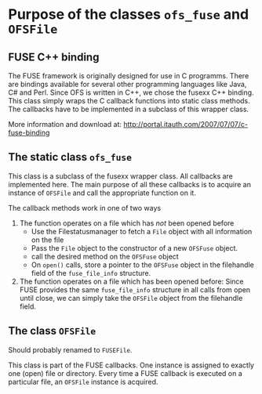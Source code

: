 # Purpose of the classes `ofs_fuse` and `OFSFile`

## FUSE C++ binding

The FUSE framework is originally designed for use in C programms. There are bindings available for several other programming languages like Java, C# and Perl. Since OFS is written in C++, we chose the fusexx C++ binding. This class simply wraps the C callback functions into static class methods. The callbacks have to be implemented in a subclass of this wrapper class.

More information and download at: <http://portal.itauth.com/2007/07/07/c-fuse-binding>

## The static class `ofs_fuse`

This class is a subclass of the fusexx wrapper class. All callbacks are implemented here. The main purpose of all these callbacks is to acquire an instance of `OFSFile` and call the appropriate function on it.

The callback methods work in one of two ways

1. The function operates on a file which has _not_ been opened before
   * Use the Filestatusmanager to fetch a `File` object with all information on the file
   * Pass the `File` object to the constructor of a new `OFSFuse` object.
   * call the desired method on the `OFSFuse` object
   * On `open()` calls, store a pointer to the `OFSFuse` object in the filehandle field of the `fuse_file_info` structure.
2. The function operates on a file which has been opened before: Since FUSE provides the same `fuse_file_info` structure in all calls from open until close, we can simply take the `OFSFile` object from the filehandle field.


## The class `OFSFile`

Should probably renamed to `FUSEFile`.

This class is part of the FUSE callbacks. One instance is assigned to exactly one (open) file or directory. Every time a FUSE callback is executed on a particular file, an `OFSFile` instance is acquired.
